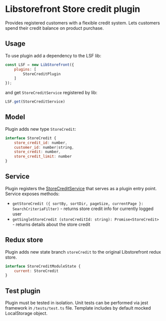 # Libstorefront Store credit plugin
Provides registered customers with a flexible credit system. 
Lets customers spend their credit balance on product purchase.

## Usage
To use plugin add a dependency to the LSF lib:
```javascript
const LSF = new LibStorefront({
    plugins: [
        StoreCreditPlugin
    ]
});
```

and get `StoreCreditService` registered by lib:
```javascript
LSF.get(StoreCreditService)
```
## Model
Plugin adds new type `StoreCredit`:
```javascript
interface StoreCredit {
    store_credit_id: number,
    customer_id: number|string,
    store_credit: number,
    store_credit_limit: number
}
```

## Service
Plugin registers the [StoreCreditService]() that serves as a plugin entry point.
Service exposes methods:
* `getStoreCredit ({ sortBy, sortDir, pageSize, currentPage }: SearchCriteriaFilter)` - returns store credit info for currently logged user
* `getSingleStoreCredit (storeCreditId: string): Promise<StoreCredit>` - returns details about the store credit

## Redux store 
Plugin adds new state branch `storeCredit` to the original Libstorefront redux store.
```javascript
interface StoreCreditModuleState {
    current: StoreCredit
}
```

## Test plugin
Plugin must be tested in isolation. Unit tests can be performed via jest framework
in `/tests/test.ts` file.
Template includes by default mocked LocalStorage object.
